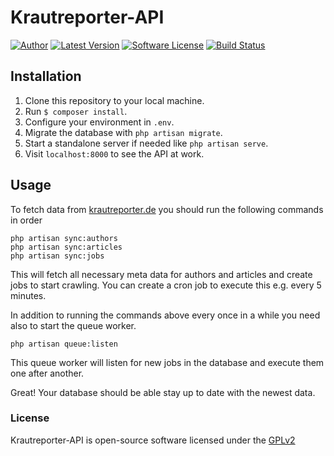 Krautreporter-API
====================
[![Author](http://img.shields.io/badge/author-@MetalMatze-blue.svg?style=flat-square)](https://twitter.com/MetalMatze)
[![Latest Version](https://img.shields.io/github/release/MetalMatze/Krautreporter-API.svg?style=flat-square)](https://github.com/MetalMatze/Krautreporter-API/releases)
[![Software License](https://img.shields.io/badge/license-GPLv2-blue.svg?style=flat-square)](https://github.com/MetalMatze/Krautreporter-API/blob/master/LICENSE)
[![Build Status](https://img.shields.io/travis/MetalMatze/Krautreporter-API/master.svg?style=flat-square)](https://travis-ci.org/MetalMatze/Krautreporter-API)

## Installation

1. Clone this repository to your local machine.
2. Run `$ composer install`.
3. Configure your environment in `.env`.
4. Migrate the database with `php artisan migrate`.
5. Start a standalone server if needed like `php artisan serve`.
6. Visit `localhost:8000` to see the API at work.

## Usage
To fetch data from [krautreporter.de](https://krautreporter.de) you should run the following commands in order

    php artisan sync:authors
    php artisan sync:articles
    php artisan sync:jobs

This will fetch all necessary meta data for authors and articles and create jobs to start crawling.
You can create a cron job to execute this e.g. every 5 minutes.

In addition to running the commands above every once in a while you need also to start the queue worker.

    php artisan queue:listen

This queue worker will listen for new jobs in the database and execute them one after another.

Great! Your database should be able stay up to date with the newest data.

### License

Krautreporter-API is open-source software licensed under the [GPLv2](LICENSE)
